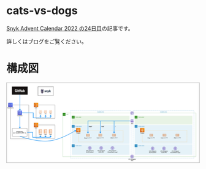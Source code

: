 # cats-vs-dogs
[Snyk Advent Calendar 2022 の24日目](https://dev.classmethod.jp/preview//?_wpnonce=826d7e7b64)の記事です。

詳しくはブログをご覧ください。

# 構成図

<img src="/image/構成図.png">